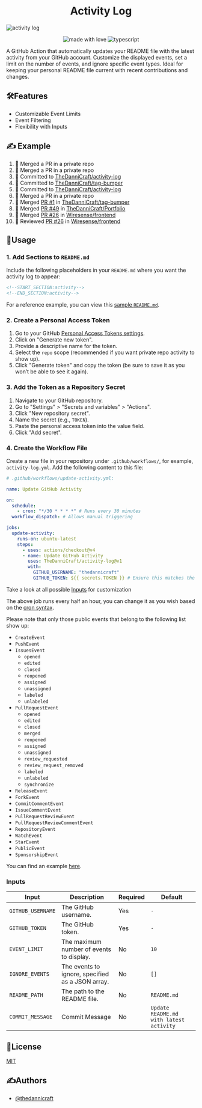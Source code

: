 <h1 align="center" id="title">Activity Log</h1>

![activity log](https://socialify.git.ci/TheDanniCraft/activity-log/image?forks=1&issues=1&language=1&logo=https%3A%2F%2Favatars.githubusercontent.com%2Fu%2F66677362&name=1&owner=1&pattern=Solid&pulls=1&stargazers=1&theme=Auto)

<p align="center">
    <img src="https://img.shields.io/badge/Made%20with%20Love%E2%9D%A4%EF%B8%8F-black?style=for-the-badge" alt="made with love">
    <img src="https://img.shields.io/badge/Node:JS-node?style=for-the-badge&amp;logo=nodedotjs&amp;logoColor=white&amp;color=%235FA04E" alt="typescript">
</p>

A GitHub Action that automatically updates your README file with the latest activity from your GitHub account. Customize the displayed events, set a limit on the number of events, and ignore specific event types. Ideal for keeping your personal README file current with recent contributions and changes.

## 🛠️Features

- Customizable Event Limits
- Event Filtering
- Flexibility with Inputs

## ✍️ Example

<!--START_SECTION:activity-->
1. 🔀 Merged a PR in a private repo
2. 🔀 Merged a PR in a private repo
3. 📝 Committed to [TheDanniCraft/activity-log](https://github.com/TheDanniCraft/activity-log/commit/cbea60b1af00e40e07650acf58971e73b573748e)
4. 📝 Committed to [TheDanniCraft/tag-bumper](https://github.com/TheDanniCraft/tag-bumper/commit/388f4cb5af3da41714afb705f4dd592301eef18f)
5. 📝 Committed to [TheDanniCraft/activity-log](https://github.com/TheDanniCraft/activity-log/commit/dc2684c841ac20e19d5c2fda6f90623072257f50)
6. 🔀 Merged a PR in a private repo
7. 🔀 Merged [PR #1](https://github.com/TheDanniCraft/tag-bumper/pull/1) in [TheDanniCraft/tag-bumper](https://github.com/TheDanniCraft/tag-bumper)
8. 🔀 Merged [PR #49](https://github.com/TheDanniCraft/Portfolio/pull/49) in [TheDanniCraft/Portfolio](https://github.com/TheDanniCraft/Portfolio)
9. 🔀 Merged [PR #26](https://github.com/Wiresense/frontend/pull/26) in [Wiresense/frontend](https://github.com/Wiresense/frontend)
10. 🔎 Reviewed [PR #26](https://github.com/Wiresense/frontend/pull/26) in [Wiresense/frontend](https://github.com/Wiresense/frontend)
<!--END_SECTION:activity-->

## 📖Usage

### 1. Add Sections to `README.md`

Include the following placeholders in your `README.md` where you want the activity log to appear:

```markdown
<!--START_SECTION:activity-->
<!--END_SECTION:activity-->
```

For a reference example, you can view this [sample `README.md`](https://github.com/TheDanniCraft/activity-log/blob/fd76c8a81b20e28e87d2b9d4d0f3060c419e6ea7/README.MD?plain=1#L20-L21).

### 2. Create a Personal Access Token

1. Go to your GitHub [Personal Access Tokens settings](https://github.com/settings/tokens).
2. Click on "Generate new token".
3. Provide a descriptive name for the token.
4. Select the `repo` scope (recommended if you want private repo activity to show up).
5. Click "Generate token" and copy the token (be sure to save it as you won’t be able to see it again).

### 3. Add the Token as a Repository Secret

1. Navigate to your GitHub repository.
2. Go to "Settings" > "Secrets and variables" > "Actions".
3. Click "New repository secret".
4. Name the secret (e.g., `TOKEN`).
5. Paste the personal access token into the value field.
6. Click "Add secret".

### 4. Create the Workflow File

Create a new file in your repository under `.github/workflows/`, for example, `activity-log.yml`. Add the following content to this file:

```yml
# .github/workflows/update-activity.yml:

name: Update GitHub Activity

on:
  schedule:
    - cron: "*/30 * * * *" # Runs every 30 minutes
  workflow_dispatch: # Allows manual triggering

jobs:
  update-activity:
    runs-on: ubuntu-latest
    steps:
      - uses: actions/checkout@v4
      - name: Update GitHub Activity
        uses: TheDanniCraft/activity-log@v1
        with:
          GITHUB_USERNAME: "thedannicraft"
          GITHUB_TOKEN: ${{ secrets.TOKEN }} # Ensure this matches the secret name in repository settings
```

Take a look at all possible [Inputs](#inputs) for customization

The above job runs every half an hour, you can change it as you wish based on the [cron syntax](https://crontab.guru).

Please note that only those public events that belong to the following list show up:

- `CreateEvent`
- `PushEvent`
- `IssuesEvent`
  - `opened`
  - `edited`
  - `closed`
  - `reopened`
  - `assigned`
  - `unassigned`
  - `labeled`
  - `unlabeled`
- `PullRequestEvent`
  - `opened`
  - `edited`
  - `closed`
  - `merged`
  - `reopened`
  - `assigned`
  - `unassigned`
  - `review_requested`
  - `review_request_removed`
  - `labeled`
  - `unlabeled`
  - `synchronize`
- `ReleaseEvent`
- `ForkEvent`
- `CommitCommentEvent`
- `IssueCommentEvent`
- `PullRequestReviewEvent`
- `PullRequestReviewCommentEvent`
- `RepositoryEvent`
- `WatchEvent`
- `StarEvent`
- `PublicEvent`
- `SponsorshipEvent`

You can find an example [here](https://github.com/TheDanniCraft/activity-log/blob/master/.github/workflows/update-activity.yml).

### Inputs

| **Input**         | **Description**                                              | **Required** | **Default**                             |
|-------------------|--------------------------------------------------------------|--------------|-----------------------------------------|
| `GITHUB_USERNAME` | The GitHub username.                                         | Yes          | `-`                                     |
| `GITHUB_TOKEN`    | The GitHub token.                                            | Yes          | `-`                                     |
| `EVENT_LIMIT`     | The maximum number of events to display.                     | No           | `10`                                    |
| `IGNORE_EVENTS`   | The events to ignore, specified as a JSON array.             | No           | `[]`                                    |
| `README_PATH`     | The path to the README file.                                 | No           | `README.md`                             |
| `COMMIT_MESSAGE`  | Commit Message                                               | No           | `Update README.md with latest activity` |

## 📜License

[MIT](https://choosealicense.com/licenses/mit/)

## ✍️Authors

- [@thedannicraft](https://www.github.com/thedannicraft)
